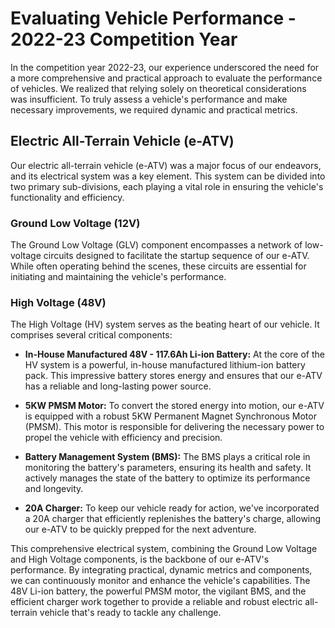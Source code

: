 # Evaluating Vehicle Performance - 2022-23 Competition Year

In the competition year 2022-23, our experience underscored the need for a more comprehensive and practical approach to evaluate the performance of vehicles. We realized that relying solely on theoretical considerations was insufficient. To truly assess a vehicle's performance and make necessary improvements, we required dynamic and practical metrics.

## Electric All-Terrain Vehicle (e-ATV)

Our electric all-terrain vehicle (e-ATV) was a major focus of our endeavors, and its electrical system was a key element. This system can be divided into two primary sub-divisions, each playing a vital role in ensuring the vehicle's functionality and efficiency.

### Ground Low Voltage (12V)

The Ground Low Voltage (GLV) component encompasses a network of low-voltage circuits designed to facilitate the startup sequence of our e-ATV. While often operating behind the scenes, these circuits are essential for initiating and maintaining the vehicle's performance.

### High Voltage (48V)

The High Voltage (HV) system serves as the beating heart of our vehicle. It comprises several critical components:

- **In-House Manufactured 48V - 117.6Ah Li-ion Battery:**
  At the core of the HV system is a powerful, in-house manufactured lithium-ion battery pack. This impressive battery stores energy and ensures that our e-ATV has a reliable and long-lasting power source.

- **5KW PMSM Motor:**
  To convert the stored energy into motion, our e-ATV is equipped with a robust 5KW Permanent Magnet Synchronous Motor (PMSM). This motor is responsible for delivering the necessary power to propel the vehicle with efficiency and precision.

- **Battery Management System (BMS):**
  The BMS plays a critical role in monitoring the battery's parameters, ensuring its health and safety. It actively manages the state of the battery to optimize its performance and longevity.

- **20A Charger:**
  To keep our vehicle ready for action, we've incorporated a 20A charger that efficiently replenishes the battery's charge, allowing our e-ATV to be quickly prepped for the next adventure.

This comprehensive electrical system, combining the Ground Low Voltage and High Voltage components, is the backbone of our e-ATV's performance. By integrating practical, dynamic metrics and components, we can continuously monitor and enhance the vehicle's capabilities. The 48V Li-ion battery, the powerful PMSM motor, the vigilant BMS, and the efficient charger work together to provide a reliable and robust electric all-terrain vehicle that's ready to tackle any challenge.
